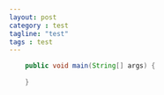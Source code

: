 ```yaml
---
layout: post
category : test
tagline: "test"
tags : test
---
```




```java
	public void main(String[] args) {
	
	}
```
